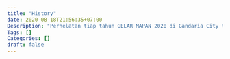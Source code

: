 ```yaml
---
title: "History"
date: 2020-08-18T21:56:35+07:00
Description: "Perhelatan tiap tahun GELAR MAPAN 2020 di Gandaria City terlihat sukses. Kurang lebih 1 Juta MUM dan para Anggota ikut meramaikan acara terbesar itu. Acaranya sangat seru, ada produk-produk bagus."
Tags: []
Categories: []
draft: false
---
```


